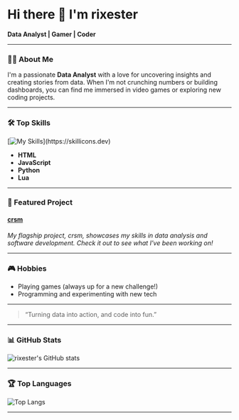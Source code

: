 # Hi there 👋 I'm rixester

**Data Analyst | Gamer | Coder**

---

### 👨‍💻 About Me

I'm a passionate **Data Analyst** with a love for uncovering insights and creating stories from data. When I'm not crunching numbers or building dashboards, you can find me immersed in video games or exploring new coding projects.

---

### 🛠️ Top Skills

[![My Skills](https://skillicons.dev/icons?i=js,html,lua,discord,gmail,py,pycharm,)](https://skillicons.dev)

- **HTML**
- **JavaScript**
- **Python**
- **Lua**

---

### 🚀 Featured Project

#### [crsm](#)
*My flagship project, crsm, showcases my skills in data analysis and software development. Check it out to see what I've been working on!*

---

### 🎮 Hobbies

- Playing games (always up for a new challenge!)
- Programming and experimenting with new tech

---

> “Turning data into action, and code into fun.”

---

### 📊 GitHub Stats

![rixester's GitHub stats](https://github-readme-stats.vercel.app/api?username=rixester&theme=blueberry&show_icons=true&show=reviews,discussions_started,discussions_answered,prs_merged,prs_merged_percentage)

---

### 🏆 Top Languages

![Top Langs](https://github-readme-stats.vercel.app/api/top-langs/?username=rixester&theme=blueberry&size_weight=0.5&count_weight=0.5&langs_count=8)

---

<!--
Feel free to reach out or fork any of my projects!
Add your social links or contact info here if you'd like.
-->
